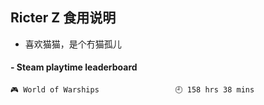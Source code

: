 ## Ricter Z 食用说明
- 喜欢猫猫，是个冇猫孤儿

<!-- steam-box start -->
#### - Steam playtime leaderboard
```text
🎮 World of Warships                 🕘 158 hrs 38 mins
```
<!-- Powered by https://github.com/YouEclipse/steam-box . -->
<!-- steam-box end -->
